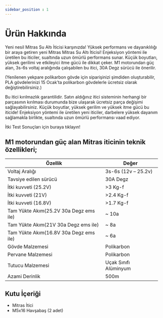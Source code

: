 ```yaml
---
sidebar_position : 1
---
```


# Ürün Hakkında

Yeni nesil Mitras Su Altı İticisi karşınızda!
Yüksek performans ve dayanıklılığı bir araya getiren yeni Mitras Mitras Su Altı İticisi! Enjeksiyon yöntemi ile üretilen bu iticiler, sualtında uzun ömürlü performans sunar. Küçük boyutları, yüksek gerilimi ve etkileyici itme gücü ile dikkat çeker. M1 motorundan güç alan, 3s-6s voltaj aralığında çalışabilen bu itici, 30A Degz sürücü ile önerilir.

(Yenilenen yekpare polikarbon gövde için siparişinizi şimdiden oluşturabilir, PLA gövdelerinizi 15 Ocak’ta polikarbon gövdelerle ücretsiz olarak değiştirebilirsiniz.)

Bu itici kırılmazlık garantilidir. Satın aldığınız itici sisteminin herhangi bir parçasının kırılması durumunda bize ulaşarak ücretsiz parça değişimi sağlayabilirsiniz.
Küçük boyutlar, yüksek gerilim ve yüksek itme gücü bu iticide! Enjeksiyon yöntemi ile üretilen yeni iticiler, darbelere yüksek dayanım sağlamakla birlikte, sualtında uzun ömürlü performansı vaad ediyor.

İtki Test Sonuçları için buraya tıklayın!

## M1 motorundan güç alan Mitras iticinin teknik özellikleri;

| Özellik                                 | Değer                 |
|-----------------------------------------|-----------------------|
| Voltaj Aralığı                          | 3s-6s (12v – 25.2v)   |
| Tavsiye edilen sürücü                   | 30A Degz              |
| İtki kuvveti (25.2V)                    | >3 Kg-f               |
| İtki kuvveti (21V)                      | >2.4 Kg-f             |
| İtki kuvveti (16.8V)                    | >1.7 Kg-f             |
| Tam Yükte Akım(25.2V 30a Degz ems ile)  | ~ 10a                 |
| Tam Yükte Akım(21V 30a Degz ems ile)    | ~ 8a                  |
| Tam Yükte Akım(16.8V 30a Degz ems ile)  | ~ 6a                  |
| Gövde Malzemesi                         | Polikarbon            |
| Pervane Malzemesi                       | Polikarbon            |
| Tutucu Malzemesi                        | Uçak Sınıfı Alüminyum |
| Azami Derinlik                          | 500m                  |

## Kutu İçeriği

- Mitras İtici
- M5x16 Havşabaş (2 adet)